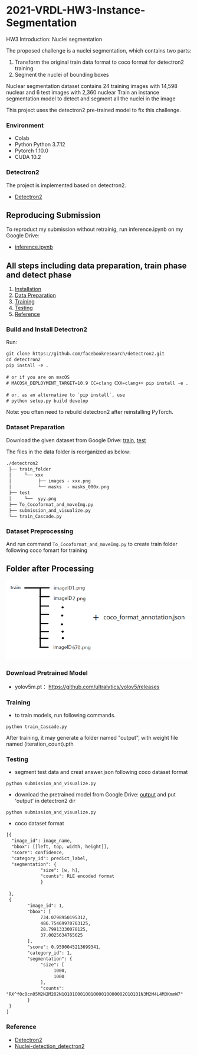 # 2021-VRDL-HW3-Instance-Segmentation
HW3 Introduction: Nuclei segmentation

The proposed challenge is a nuclei segmentation, which contains two parts:
1. Transform the original train data format to coco format for detectron2 training 
2. Segment the nuclei of bounding boxes

Nuclear segmentation dataset contains 24 training images with 14,598 nuclear and 6 test images with 2,360 nuclear
Train an instance segmentation model to detect and segment all the nuclei in the image 

This project uses the detectron2 pre-trained model to fix this challenge.


### Environment
- Colab
- Python Python 3.7.12
- Pytorch 1.10.0
- CUDA 10.2

### Detectron2
The project is implemented based on detectron2.
- [Detectron2](https://github.com/facebookresearch/detectron2)

## Reproducing Submission
To reproduct my submission without retrainig, run inference.ipynb on my Google Drive:
- [inference.ipynb](https://colab.research.google.com/drive/1XkynNde7CjvR3Qyx-zcOvTF6c3PB1KA_?usp=sharing)

## All steps including data preparation, train phase and detect phase
1. [Installation](#build-and-install-detectron2)
2. [Data Preparation](#dataset-preparation)
3. [Training](#training)
4. [Testing](#testing)
5. [Reference](#reference)


### Build and Install Detectron2

Run:
```
git clone https://github.com/facebookresearch/detectron2.git
cd detectron2
pip install -e .

# or if you are on macOS
# MACOSX_DEPLOYMENT_TARGET=10.9 CC=clang CXX=clang++ pip install -e .

# or, as an alternative to `pip install`, use
# python setup.py build develop
```
Note: you often need to rebuild detectron2 after reinstalling PyTorch.



### Dataset Preparation
Download the given dataset from Google Drive: [train](https://drive.google.com/file/d/1FMZBGIGchY4YaUthdFeQuLNb70dI6WR5/view?usp=sharing), [test](https://drive.google.com/file/d/1KP1mguSRKBPwfSBYzKtEJBRhyT4pYbEZ/view?usp=sharing)

The files in the data folder is reorganized as below:
```
./detectron2
 ├── train_folder
 │     └── xxx
 │          ├── images - xxx.png
 │          └── masks  - masks_000x.png
 ├── test
 │     └──  yyy.png
 ├── To_Cocoformat_and_moveImg.py
 ├── submission_and_visualize.py
 └── train_Cascade.py
```

### Dataset Preprocessing
And run command `To_Cocoformat_and_moveImg.py` to create train folder following coco fomart for training
## Folder after Processing
![image](https://github.com/vbnmzxc9513/Nuclei-detection/blob/master/demo/trainfolder_after.png)

### Download Pretrained Model
- yolov5m.pt： https://github.com/ultralytics/yolov5/releases

### Training
- to train models, run following commands.
```
python train_Cascade.py
```
After training, it may generate a folder named "output", with weight file named (iteration_count).pth

### Testing
- segment test data and creat answer.json following coco dataset format
```
python submission_and_visualize.py
```
- download the pretrained model from Google Drive: [output](https://drive.google.com/file/d/1lmsq-2JC5aRf7a_kWp8T1b8VGfo_F1Tx/view?usp=sharing) and put 'output' in detectron2 dir
```
python submission_and_visualize.py
```

- coco dataset format

```
[{
  "image_id": image_name,
  "bbox": [[left, top, width, height]],
  "score": confidence,
  "category_id": predict_label,
  "segmentation": {
             "size": [w, h],
             "counts": RLE encoded format
             }
  
 }, 
 {
        "image_id": 1,
        "bbox": [
             734.0798950195312,
             486.75469970703125,
             28.79913330078125,
             37.0025634765625
        ],
        "score": 0.9590045213699341,
        "category_id": 1,
        "segmentation": {
             "size": [
                  1000,
                  1000
             ],
             "counts": "RX^f0c0cn05M2N2M2O2N1O1O1O001O01O00010O000O2O1O1O1N3M2M4L4M3KmmW7"
        }
 }
]
```

### Reference
- [Detectron2](https://github.com/facebookresearch/detectron2)
- [Nuclei-detection_detectron2](https://github.com/vbnmzxc9513/Nuclei-detection_detectron2)
